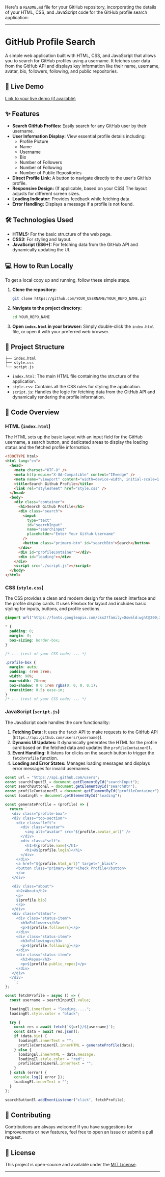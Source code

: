 Here's a `README.md` file for your GitHub repository, incorporating the details of your HTML, CSS, and JavaScript code for the GitHub profile search application:

-----

# GitHub Profile Search

A simple web application built with HTML, CSS, and JavaScript that allows you to search for GitHub profiles using a username. It fetches user data from the GitHub API and displays key information like their name, username, avatar, bio, followers, following, and public repositories.

## 🚀 Live Demo

[Link to your live demo (if available)](https://www.google.com/search?q=YOUR_LIVE_DEMO_URL_HERE)

## ✨ Features

  * **Search GitHub Profiles:** Easily search for any GitHub user by their username.
  * **User Information Display:** View essential profile details including:
      * Profile Picture
      * Name
      * Username
      * Bio
      * Number of Followers
      * Number of Following
      * Number of Public Repositories
  * **Direct Profile Link:** A button to navigate directly to the user's GitHub profile.
  * **Responsive Design:** (If applicable, based on your CSS) The layout adjusts for different screen sizes.
  * **Loading Indicator:** Provides feedback while fetching data.
  * **Error Handling:** Displays a message if a profile is not found.

## 🛠️ Technologies Used

  * **HTML5:** For the basic structure of the web page.
  * **CSS3:** For styling and layout.
  * **JavaScript (ES6+):** For fetching data from the GitHub API and dynamically updating the UI.

## 💻 How to Run Locally

To get a local copy up and running, follow these simple steps.

1.  **Clone the repository:**

    ```bash
    git clone https://github.com/YOUR_USERNAME/YOUR_REPO_NAME.git
    ```

2.  **Navigate to the project directory:**

    ```bash
    cd YOUR_REPO_NAME
    ```

3.  **Open `index.html` in your browser:**
    Simply double-click the `index.html` file, or open it with your preferred web browser.

## 📂 Project Structure

```
├── index.html
├── style.css
└── script.js
```

  * `index.html`: The main HTML file containing the structure of the application.
  * `style.css`: Contains all the CSS rules for styling the application.
  * `script.js`: Handles the logic for fetching data from the GitHub API and dynamically rendering the profile information.

## 📄 Code Overview

### HTML (`index.html`)

The HTML sets up the basic layout with an input field for the GitHub username, a search button, and dedicated areas to display the loading status and the fetched profile information.

```html
<!DOCTYPE html>
<html lang="en">
  <head>
    <meta charset="UTF-8" />
    <meta http-equiv="X-UA-Compatible" content="IE=edge" />
    <meta name="viewport" content="width=device-width, initial-scale=1.0" />
    <title>Search Github Profile</title>
    <link rel="stylesheet" href="style.css" />
  </head>
  <body>
    <div class="container">
      <h1>Search Github Profile</h1>
      <div class="search">
        <input
          type="text"
          id="searchInput"
          name="searchInput"
          placeholder="Enter Your Github Username"
        />
        <button class="primary-btn" id="searchBtn">Search</button>
      </div>
      <div id="profileContainer"></div>
      <div id="loading"></div>
    </div>
    <script src="./script.js"></script>
  </body>
</html>
```

### CSS (`style.css`)

The CSS provides a clean and modern design for the search interface and the profile display cards. It uses Flexbox for layout and includes basic styling for inputs, buttons, and profile sections.

```css
@import url("https://fonts.googleapis.com/css2?family=Oswald:wght@200;300;400;500;600;700&display=swap");

* {
  padding: 0;
  margin: 0;
  box-sizing: border-box;
}

/* ... (rest of your CSS code) ... */

.profile-box {
  margin: auto;
  padding: 4rem 2rem;
  width: 90%;
  max-width: 78rem;
  box-shadow: 0 0 1rem rgba(0, 0, 0, 0.1);
  transition: 0.5s ease-in;
}
/* ... (rest of your CSS code) ... */
```

### JavaScript (`script.js`)

The JavaScript code handles the core functionality:

1.  **Fetching Data:** It uses the `fetch` API to make requests to the GitHub API (`https://api.github.com/users/{username}`).
2.  **Dynamic UI Updates:** It dynamically generates the HTML for the profile card based on the fetched data and updates the `profileContainerEl`.
3.  **Event Handling:** It listens for clicks on the search button to trigger the `fetchProfile` function.
4.  **Loading and Error States:** Manages loading messages and displays error messages for invalid usernames.

<!-- end list -->

```javascript
const url = "https://api.github.com/users";
const searchInputEl = document.getElementById("searchInput");
const searchButtonEl = document.getElementById("searchBtn");
const profileContainerEl = document.getElementById("profileContainer");
const loadingEl = document.getElementById("loading");

const generateProfile = (profile) => {
  return `
   <div class="profile-box">
   <div class="top-section">
     <div class="left">
       <div class="avatar">
         <img alt="avatar" src="${profile.avatar_url}" />
       </div>
       <div class="self">
         <h1>${profile.name}</h1>
         <h1>@${profile.login}</h1>
       </div>
     </div>
     <a href="${profile.html_url}" target="_black">
     <button class="primary-btn">Check Profile</button>
     </a>
   </div>

   <div class="about">
     <h2>About</h2>
     <p>
     ${profile.bio}
     </p>
   </div>
   <div class="status">
     <div class="status-item">
       <h3>Followers</h3>
       <p>${profile.followers}</p>
     </div>
     <div class="status-item">
       <h3>Followings</h3>
       <p>${profile.following}</p>
     </div>
     <div class="status-item">
       <h3>Repos</h3>
       <p>${profile.public_repos}</p>
     </div>
   </div>
  </div>
    `;
};

const fetchProfile = async () => {
  const username = searchInputEl.value;

  loadingEl.innerText = "loading.....";
  loadingEl.style.color = "black";

  try {
    const res = await fetch(`${url}/${username}`);
    const data = await res.json();
    if (data.bio) {
      loadingEl.innerText = "";
      profileContainerEl.innerHTML = generateProfile(data);
    } else {
      loadingEl.innerHTML = data.message;
      loadingEl.style.color = "red";
      profileContainerEl.innerText = "";
    }
  } catch (error) {
    console.log({ error });
    loadingEl.innerText = "";
  }
};

searchButtonEl.addEventListener("click", fetchProfile);
```

## 🤝 Contributing

Contributions are always welcome\! If you have suggestions for improvements or new features, feel free to open an issue or submit a pull request.

## 📄 License

This project is open-source and available under the [MIT License](https://www.google.com/search?q=LICENSE).

-----